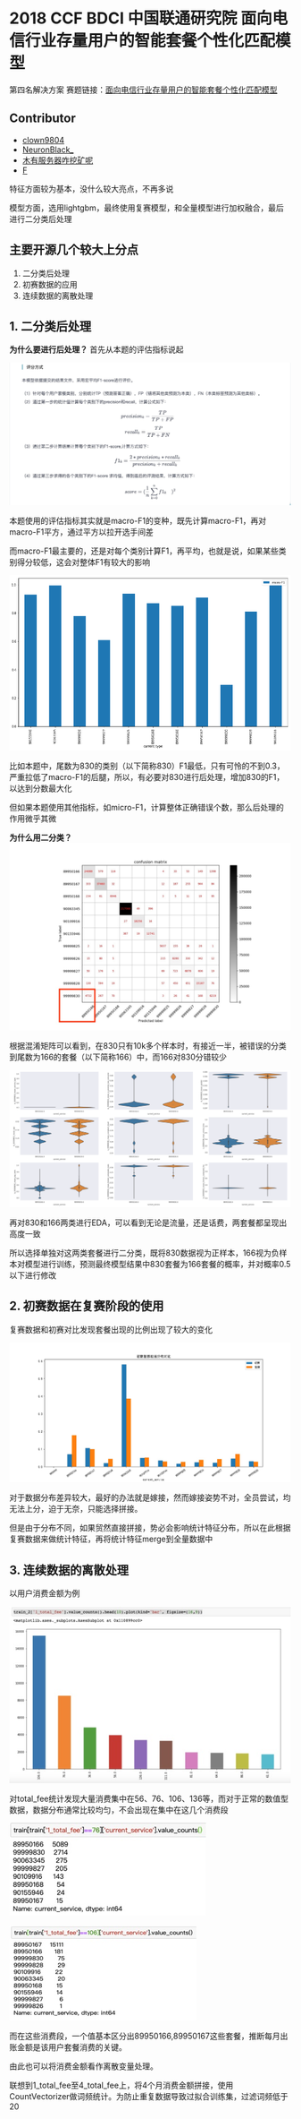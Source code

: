 # 2018 CCF BDCI 中国联通研究院 面向电信行业存量用户的智能套餐个性化匹配模型
第四名解决方案
赛题链接：[面向电信行业存量用户的智能套餐个性化匹配模型](https://www.datafountain.cn/competitions/311/details)

## Contributor
- [clown9804](https://github.com/hclown9804)
- [NeuronBlack_](https://github.com/neuronblack)
- [木有服务器咋挖矿呢](https://github.com/oh-it-is)
- [F](https://github.com/37Feng)

特征方面较为基本，没什么较大亮点，不再多说

模型方面，选用lightgbm，最终使用复赛模型，和全量模型进行加权融合，最后进行二分类后处理

## 主要开源几个较大上分点
1. 二分类后处理
2. 初赛数据的应用
3. 连续数据的离散处理

## 1. 二分类后处理
**为什么要进行后处理？**
首先从本题的评估指标说起

![官网给出评测指标](https://github.com/jinchenyu/2018_CCF_BDCI_ChinaUicom_rank4_solution/blob/master/images-folde/评分方式.png)

本题使用的评估指标其实就是macro-F1的变种，既先计算macro-F1，再对macro-F1平方，通过平方以拉开选手间差

而macro-F1最主要的，还是对每个类别计算F1，再平均，也就是说，如果某些类别得分较低，这会对整体F1有较大的影响

![各套餐micro_F1.jpg](https://github.com/jinchenyu/2018_CCF_BDCI_ChinaUicom_rank4_solution/blob/master/images-folde/各套餐micro_F1.jpg)

比如本题中，尾数为830的类别（以下简称830）F1最低，只有可怜的不到0.3，严重拉低了macro-F1的后腿，所以，有必要对830进行后处理，增加830的F1，以达到分数最大化

但如果本题使用其他指标，如micro-F1，计算整体正确错误个数，那么后处理的作用微乎其微

**为什么用二分类？**
![confusion_matrix.jpg](https://github.com/jinchenyu/2018_CCF_BDCI_ChinaUicom_rank4_solution/blob/master/images-folde/confusion_matrix.jpg)

根据混淆矩阵可以看到，在830只有10k多个样本时，有接近一半，被错误的分类到尾数为166的套餐（以下简称166）中，而166对830分错较少

![套餐830与166对比](https://github.com/jinchenyu/2018_CCF_BDCI_ChinaUicom_rank4_solution/blob/master/images-folde/830_166对比.png)

再对830和166两类进行EDA，可以看到无论是流量，还是话费，两套餐都呈现出高度一致

所以选择单独对这两类套餐进行二分类，既将830数据视为正样本，166视为负样本对模型进行训练，预测最终模型结果中830套餐为166套餐的概率，并对概率0.5以下进行修改

## 2. 初赛数据在复赛阶段的使用
复赛数据和初赛对比发现套餐出现的比例出现了较大的变化

![初赛复赛分布比例](https://github.com/jinchenyu/2018_CCF_BDCI_ChinaUicom_rank4_solution/blob/master/images-folde/初赛复赛比例.jpg)

对于数据分布差异较大，最好的办法就是嫁接，然而嫁接姿势不对，全员尝试，均无法上分，迫于无奈，只能选择拼接。

但是由于分布不同，如果贸然直接拼接，势必会影响统计特征分布，所以在此根据复赛数据来做统计特征，再将统计特征merge到全量数据中

## 3. 连续数据的离散处理
以用户消费金额为例

![本月用户消费](https://github.com/jinchenyu/2018_CCF_BDCI_ChinaUicom_rank4_solution/blob/master/images-folde/本月用户消费value_counts.jpg)

对total_fee统计发现大量消费集中在56、76、106、136等，而对于正常的数值型数据，数据分布通常比较均匀，不会出现在集中在这几个消费段

![本月消费金额76](https://github.com/jinchenyu/2018_CCF_BDCI_ChinaUicom_rank4_solution/blob/master/images-folde/本月消费金额76value_counts.jpg)

![本月消费金额106](https://github.com/jinchenyu/2018_CCF_BDCI_ChinaUicom_rank4_solution/blob/master/images-folde/本月消费金额106value_counts.jpg)

而在这些消费段，一个值基本区分出89950166,89950167这些套餐，推断每月出账金额是该用户套餐消费的关键。

由此也可以将消费金额看作离散变量处理。

联想到1_total_fee至4_total_fee上，将4个月消费金额拼接，使用CountVectorizer做词频统计。为防止重复数据导致过拟合训练集，过滤词频低于20
